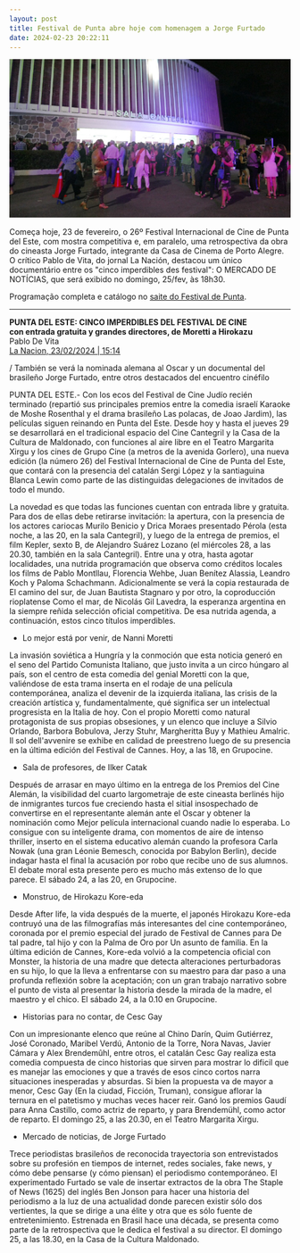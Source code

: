 ```yaml
---
layout: post
title: Festival de Punta abre hoje com homenagem a Jorge Furtado
date: 2024-02-23 20:22:11
---
```

![](/uploads/festiv-punta.jpg)

Começa hoje, 23 de fevereiro, o 26º Festival Internacional de Cine de Punta del Este, com mostra competitiva e, em paralelo, uma retrospectiva da obra do cineasta Jorge Furtado, integrante da Casa de Cinema de Porto Alegre. O crítico Pablo de Vita, do jornal La Nación, destacou um único documentário entre os "cinco imperdibles des festival": O MERCADO DE NOTÍCIAS, que será exibido no domingo, 25/fev, às 18h30.

Programação completa e catálogo no [saite do Festival de Punta](https://cinepunta.uy/).

- - -

**PUNTA DEL ESTE: CINCO IMPERDIBLES DEL FESTIVAL DE CINE**\
**con entrada gratuita y grandes directores, de Moretti a Hirokazu**\
Pablo De Vita\
[La Nacion, 23/02/2024 | 15:14](https://www.lanacion.com.ar/espectaculos/cine/punta-del-este-cinco-imperdibles-del-festival-de-cine-con-entrada-gratuita-y-grandes-directores-de-nid23022024/)

/ También se verá la nominada alemana al Oscar y un documental del brasileño Jorge Furtado, entre otros destacados del encuentro cinéfilo

PUNTA DEL ESTE.- Con los ecos del Festival de Cine Judío recién terminado (repartió sus principales premios entre la comedia israelí Karaoke de Moshe Rosenthal y el drama brasileño Las polacas, de Joao Jardim), las películas siguen reinando en Punta del Este. Desde hoy y hasta el jueves 29 se desarrollará en el tradicional espacio del Cine Cantegril y la Casa de la Cultura de Maldonado, con funciones al aire libre en el Teatro Margarita Xirgu y los cines de Grupo Cine (a metros de la avenida Gorlero), una nueva edición (la número 26) del Festival Internacional de Cine de Punta del Este, que contará con la presencia del catalán Sergi López y la santiaguina Blanca Lewin como parte de las distinguidas delegaciones de invitados de todo el mundo.

La novedad es que todas las funciones cuentan con entrada libre y gratuita. Para dos de ellas debe retirarse invitación: la apertura, con la presencia de los actores cariocas Murilo Benicio y Drica Moraes presentado Pérola (esta noche, a las 20, en la sala Cantegril), y luego de la entrega de premios, el film Kepler, sexto B, de Alejandro Suárez Lozano (el miércoles 28, a las 20.30, también en la sala Cantegril). Entre una y otra, hasta agotar localidades, una nutrida programación que observa como créditos locales los films de Pablo Montllau, Florencia Wehbe, Juan Benítez Alassia, Leandro Koch y Paloma Schachmann. Adicionalmente se verá la copia restaurada de El camino del sur, de Juan Bautista Stagnaro y por otro, la coproducción rioplatense Como el mar, de Nicolás Gil Lavedra, la esperanza argentina en la siempre reñida selección oficial competitiva. De esa nutrida agenda, a continuación, estos cinco títulos imperdibles.

* Lo mejor está por venir, de Nanni Moretti

La invasión soviética a Hungría y la conmoción que esta noticia generó en el seno del Partido Comunista Italiano, que justo invita a un circo húngaro al país, son el centro de esta comedia del genial Moretti con la que, valiéndose de esta trama inserta en el rodaje de una película contemporánea, analiza el devenir de la izquierda italiana, las crisis de la creación artística y, fundamentalmente, qué significa ser un intelectual progresista en la Italia de hoy. Con el propio Moretti como natural protagonista de sus propias obsesiones, y un elenco que incluye a Silvio Orlando, Barbora Bobulova, Jerzy Stuhr, Margheritta Buy y Mathieu Amalric. Il sol dell'avvenire se exhibe en calidad de preestreno luego de su presencia en la última edición del Festival de Cannes. Hoy, a las 18, en Grupocine.

* Sala de profesores, de Ilker Catak

Después de arrasar en mayo último en la entrega de los Premios del Cine Alemán, la visibilidad del cuarto largometraje de este cineasta berlinés hijo de inmigrantes turcos fue creciendo hasta el sitial insospechado de convertirse en el representante alemán ante el Oscar y obtener la nominación como Mejor película internacional cuando nadie lo esperaba. Lo consigue con su inteligente drama, con momentos de aire de intenso thriller, inserto en el sistema educativo alemán cuando la profesora Carla Nowak (una gran Léonie Bemesch, conocida por Babylon Berlin), decide indagar hasta el final la acusación por robo que recibe uno de sus alumnos. El debate moral esta presente pero es mucho más extenso de lo que parece. El sábado 24, a las 20, en Grupocine.

* Monstruo, de Hirokazu Kore-eda

Desde After life, la vida después de la muerte, el japonés Hirokazu Kore-eda contruyó una de las filmografías más interesantes del cine contemporáneo, coronada por el premio especial del jurado de Festival de Cannes para De tal padre, tal hijo y con la Palma de Oro por Un asunto de familia. En la última edición de Cannes, Kore-eda volvió a la competencia oficial con Monster, la historia de una madre que detecta alteraciones perturbadoras en su hijo, lo que la lleva a enfrentarse con su maestro para dar paso a una profunda reflexión sobre la aceptación; con un gran trabajo narrativo sobre el punto de vista al presentar la historia desde la mirada de la madre, el maestro y el chico. El sábado 24, a la 0.10 en Grupocine.

* Historias para no contar, de Cesc Gay

Con un impresionante elenco que reúne al Chino Darín, Quim Gutiérrez, José Coronado, Maribel Verdú, Antonio de la Torre, Nora Navas, Javier Cámara y Alex Brendemûhl, entre otros, el catalán Cesc Gay realiza esta comedia compuesta de cinco historias que sirven para mostrar lo dificil que es manejar las emociones y que a través de esos cinco cortos narra situaciones inesperadas y absurdas. Si bien la propuesta va de mayor a menor, Cesc Gay (En la ciudad, Ficción, Truman), consigue aflorar la ternura en el patetismo y muchas veces hacer reir. Ganó los premios Gaudí para Anna Castillo, como actriz de reparto, y para Brendemühl, como actor de reparto. El domingo 25, a las 20.30, en el Teatro Margarita Xirgu.

* Mercado de noticias, de Jorge Furtado

Trece periodistas brasileños de reconocida trayectoria son entrevistados sobre su profesión en tiempos de internet, redes sociales, fake news, y cómo debe pensarse (y cómo piensan) el periodismo contemporáneo. El experimentado Furtado se vale de insertar extractos de la obra The Staple of News (1625) del inglés Ben Jonson para hacer una historia del periodismo a la luz de una actualidad donde parecen existir sólo dos vertientes, la que se dirige a una élite y otra que es sólo fuente de entretenimiento. Estrenada en Brasil hace una década, se presenta como parte de la retrospectiva que le dedica el festival a su director. El domingo 25, a las 18.30, en la Casa de la Cultura Maldonado.